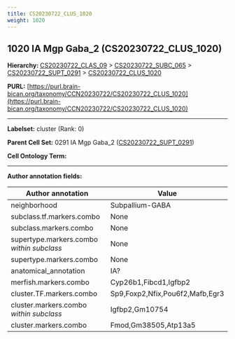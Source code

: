 ```yaml
---
title: CS20230722_CLUS_1020
weight: 1020
---
```

## 1020 IA Mgp Gaba_2 (CS20230722_CLUS_1020)
<b>Hierarchy: </b>
[CS20230722_CLAS_09](../CS20230722_CLAS_09) >
[CS20230722_SUBC_065](../CS20230722_SUBC_065) >
[CS20230722_SUPT_0291](../CS20230722_SUPT_0291) >
[CS20230722_CLUS_1020](../CS20230722_CLUS_1020)

**PURL:** [https://purl.brain-bican.org/taxonomy/CCN20230722/CS20230722_CLUS_1020](https://purl.brain-bican.org/taxonomy/CCN20230722/CS20230722_CLUS_1020)

---


**Labelset:** cluster (Rank: 0)

**Parent Cell Set:** 0291 IA Mgp Gaba_2 ([CS20230722_SUPT_0291](../CS20230722_SUPT_0291))



**Cell Ontology Term:** 

[MARKER GENES.]: #


---

[TRANSFERRED ANNOTATIONS.]: #


[AUTHOR ANNOTATION FIELDS.]: #


**Author annotation fields:**

| Author annotation | Value |
|-------------------|-------|
|neighborhood|Subpallium-GABA|
|subclass.tf.markers.combo|None|
|subclass.markers.combo|None|
|supertype.markers.combo _within subclass_|None|
|supertype.markers.combo|None|
|anatomical_annotation|IA?|
|merfish.markers.combo|Cyp26b1,Fibcd1,Igfbp2|
|cluster.TF.markers.combo|Sp9,Foxp2,Nfix,Pou6f2,Mafb,Egr3|
|cluster.markers.combo _within subclass_|Igfbp2,Gm10754|
|cluster.markers.combo|Fmod,Gm38505,Atp13a5|
